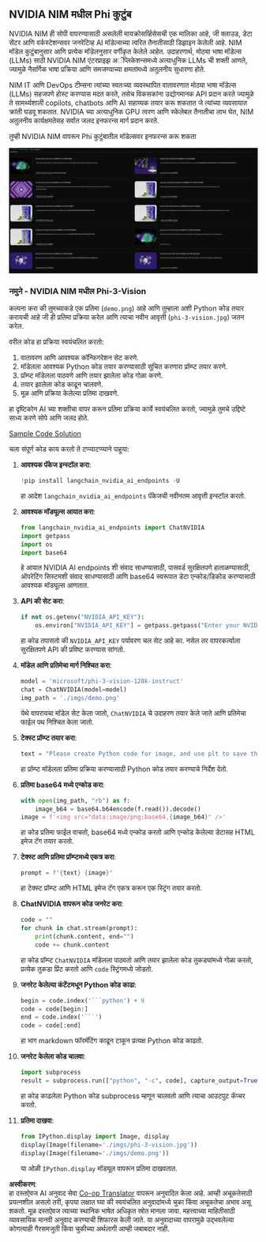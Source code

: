 <!--
CO_OP_TRANSLATOR_METADATA:
{
  "original_hash": "7b08e277df2a9307f861ae54bc30c772",
  "translation_date": "2025-07-16T19:35:12+00:00",
  "source_file": "md/01.Introduction/02/06.NVIDIA.md",
  "language_code": "mr"
}
-->
## NVIDIA NIM मधील Phi कुटुंब

NVIDIA NIM ही सोपी वापरण्यासाठी असलेली मायक्रोसर्व्हिसेसची एक मालिका आहे, जी क्लाउड, डेटा सेंटर आणि वर्कस्टेशन्सवर जनरेटिव्ह AI मॉडेल्सच्या त्वरित तैनातीसाठी डिझाइन केलेली आहे. NIM मॉडेल कुटुंबानुसार आणि प्रत्येक मॉडेलनुसार वर्गीकृत केलेले आहेत. उदाहरणार्थ, मोठ्या भाषा मॉडेल्स (LLMs) साठी NVIDIA NIM एंटरप्राइझ अॅप्लिकेशन्समध्ये अत्याधुनिक LLMs ची शक्ती आणते, ज्यामुळे नैसर्गिक भाषा प्रक्रिया आणि समजण्याच्या क्षमतांमध्ये अतुलनीय सुधारणा होते.

NIM IT आणि DevOps टीम्सना त्यांच्या स्वतःच्या व्यवस्थापित वातावरणात मोठ्या भाषा मॉडेल्स (LLMs) सहजपणे होस्ट करण्यास मदत करते, तसेच विकसकांना उद्योगमानक API प्रदान करते ज्यामुळे ते सामर्थ्यशाली copilots, chatbots आणि AI सहाय्यक तयार करू शकतात जे त्यांच्या व्यवसायात क्रांती घडवू शकतात. NVIDIA च्या अत्याधुनिक GPU त्वरण आणि स्केलेबल तैनातीचा लाभ घेत, NIM अतुलनीय कार्यक्षमतेसह सर्वात जलद इनफरन्स मार्ग प्रदान करते.

तुम्ही NVIDIA NIM वापरून Phi कुटुंबातील मॉडेल्सवर इनफरन्स करू शकता

![nim](../../../../../translated_images/Phi-NIM.09bebb743387ee4a5028d7d4f8fed55e619711b26c8937526b43a2af980f7dcf.mr.png)

### **नमुने - NVIDIA NIM मधील Phi-3-Vision**

कल्पना करा की तुमच्याकडे एक प्रतिमा (`demo.png`) आहे आणि तुम्हाला अशी Python कोड तयार करायची आहे जी ही प्रतिमा प्रक्रिया करेल आणि त्याचा नवीन आवृत्ती (`phi-3-vision.jpg`) जतन करेल.

वरील कोड हा प्रक्रिया स्वयंचलित करतो:

1. वातावरण आणि आवश्यक कॉन्फिगरेशन सेट करणे.
2. मॉडेलला आवश्यक Python कोड तयार करण्यासाठी सूचित करणारा प्रॉम्प्ट तयार करणे.
3. प्रॉम्प्ट मॉडेलला पाठवणे आणि तयार झालेला कोड गोळा करणे.
4. तयार झालेला कोड काढून चालवणे.
5. मूळ आणि प्रक्रिया केलेल्या प्रतिमा दाखवणे.

हा दृष्टिकोन AI च्या शक्तीचा वापर करून प्रतिमा प्रक्रिया कार्ये स्वयंचलित करतो, ज्यामुळे तुमचे उद्दिष्टे साध्य करणे सोपे आणि जलद होते.

[Sample Code Solution](../../../../../code/06.E2E/E2E_Nvidia_NIM_Phi3_Vision.ipynb)

चला संपूर्ण कोड काय करतो ते टप्प्याटप्प्याने पाहूया:

1. **आवश्यक पॅकेज इन्स्टॉल करा**:
    ```python
    !pip install langchain_nvidia_ai_endpoints -U
    ```
    हा आदेश `langchain_nvidia_ai_endpoints` पॅकेजची नवीनतम आवृत्ती इन्स्टॉल करतो.

2. **आवश्यक मॉड्यूल्स आयात करा**:
    ```python
    from langchain_nvidia_ai_endpoints import ChatNVIDIA
    import getpass
    import os
    import base64
    ```
    हे आयात NVIDIA AI endpoints शी संवाद साधण्यासाठी, पासवर्ड सुरक्षितपणे हाताळण्यासाठी, ऑपरेटिंग सिस्टमशी संवाद साधण्यासाठी आणि base64 स्वरूपात डेटा एन्कोड/डिकोड करण्यासाठी आवश्यक मॉड्यूल्स आणतात.

3. **API की सेट करा**:
    ```python
    if not os.getenv("NVIDIA_API_KEY"):
        os.environ["NVIDIA_API_KEY"] = getpass.getpass("Enter your NVIDIA API key: ")
    ```
    हा कोड तपासतो की `NVIDIA_API_KEY` पर्यावरण चल सेट आहे का. नसेल तर वापरकर्त्याला सुरक्षितपणे API की प्रविष्ट करण्यास सांगतो.

4. **मॉडेल आणि प्रतिमेचा मार्ग निश्चित करा**:
    ```python
    model = 'microsoft/phi-3-vision-128k-instruct'
    chat = ChatNVIDIA(model=model)
    img_path = './imgs/demo.png'
    ```
    येथे वापरायचा मॉडेल सेट केला जातो, `ChatNVIDIA` चे उदाहरण तयार केले जाते आणि प्रतिमेचा फाईल पथ निश्चित केला जातो.

5. **टेक्स्ट प्रॉम्प्ट तयार करा**:
    ```python
    text = "Please create Python code for image, and use plt to save the new picture under imgs/ and name it phi-3-vision.jpg."
    ```
    हा प्रॉम्प्ट मॉडेलला प्रतिमा प्रक्रिया करण्यासाठी Python कोड तयार करण्याचे निर्देश देतो.

6. **प्रतिमा base64 मध्ये एन्कोड करा**:
    ```python
    with open(img_path, "rb") as f:
        image_b64 = base64.b64encode(f.read()).decode()
    image = f'<img src="data:image/png;base64,{image_b64}" />'
    ```
    हा कोड प्रतिमा फाईल वाचतो, base64 मध्ये एन्कोड करतो आणि एन्कोड केलेल्या डेटासह HTML इमेज टॅग तयार करतो.

7. **टेक्स्ट आणि प्रतिमा प्रॉम्प्टमध्ये एकत्र करा**:
    ```python
    prompt = f"{text} {image}"
    ```
    हा टेक्स्ट प्रॉम्प्ट आणि HTML इमेज टॅग एकत्र करून एक स्ट्रिंग तयार करतो.

8. **ChatNVIDIA वापरून कोड जनरेट करा**:
    ```python
    code = ""
    for chunk in chat.stream(prompt):
        print(chunk.content, end="")
        code += chunk.content
    ```
    हा कोड प्रॉम्प्ट `ChatNVIDIA` मॉडेलला पाठवतो आणि तयार झालेला कोड तुकड्यांमध्ये गोळा करतो, प्रत्येक तुकडा प्रिंट करतो आणि `code` स्ट्रिंगमध्ये जोडतो.

9. **जनरेट केलेल्या कंटेंटमधून Python कोड काढा**:
    ```python
    begin = code.index('```python') + 9
    code = code[begin:]
    end = code.index('```')
    code = code[:end]
    ```
    हा भाग markdown फॉरमॅटिंग काढून टाकून प्रत्यक्ष Python कोड काढतो.

10. **जनरेट केलेला कोड चालवा**:
    ```python
    import subprocess
    result = subprocess.run(["python", "-c", code], capture_output=True)
    ```
    हा कोड काढलेला Python कोड subprocess म्हणून चालवतो आणि त्याचा आउटपुट कॅप्चर करतो.

11. **प्रतिमा दाखवा**:
    ```python
    from IPython.display import Image, display
    display(Image(filename='./imgs/phi-3-vision.jpg'))
    display(Image(filename='./imgs/demo.png'))
    ```
    या ओळी `IPython.display` मॉड्यूल वापरून प्रतिमा दाखवतात.

**अस्वीकरण**:  
हा दस्तऐवज AI अनुवाद सेवा [Co-op Translator](https://github.com/Azure/co-op-translator) वापरून अनुवादित केला आहे. आम्ही अचूकतेसाठी प्रयत्नशील असलो तरी, कृपया लक्षात घ्या की स्वयंचलित अनुवादांमध्ये चुका किंवा अचूकतेचा अभाव असू शकतो. मूळ दस्तऐवज त्याच्या स्थानिक भाषेत अधिकृत स्रोत मानला जावा. महत्त्वाच्या माहितीसाठी व्यावसायिक मानवी अनुवाद करण्याची शिफारस केली जाते. या अनुवादाच्या वापरामुळे उद्भवलेल्या कोणत्याही गैरसमजुती किंवा चुकीच्या अर्थलागी आम्ही जबाबदार नाही.